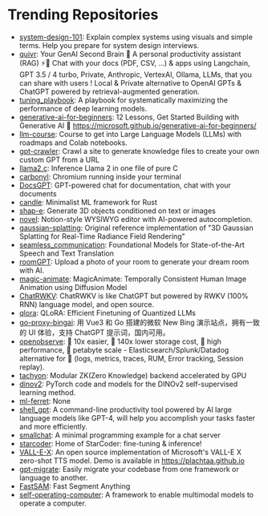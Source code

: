 # Trending Repositories

- [system-design-101](https://github.com/ByteByteGoHq/system-design-101): Explain complex systems using visuals and simple terms. Help you prepare for system design interviews.
- [quivr](https://github.com/StanGirard/quivr): Your GenAI Second Brain 🧠  A personal productivity assistant (RAG) ⚡️🤖 Chat with your docs (PDF, CSV, ...)  & apps using Langchain, GPT 3.5 / 4 turbo, Private, Anthropic, VertexAI, Ollama, LLMs, that you can share with users !  Local & Private alternative to OpenAI GPTs & ChatGPT powered by retrieval-augmented generation.
- [tuning_playbook](https://github.com/google-research/tuning_playbook): A playbook for systematically maximizing the performance of deep learning models.
- [generative-ai-for-beginners](https://github.com/microsoft/generative-ai-for-beginners): 12 Lessons, Get Started Building with Generative AI  🔗 https://microsoft.github.io/generative-ai-for-beginners/
- [llm-course](https://github.com/mlabonne/llm-course): Course to get into Large Language Models (LLMs) with roadmaps and Colab notebooks.
- [gpt-crawler](https://github.com/BuilderIO/gpt-crawler): Crawl a site to generate knowledge files to create your own custom GPT from a URL
- [llama2.c](https://github.com/karpathy/llama2.c): Inference Llama 2 in one file of pure C
- [carbonyl](https://github.com/fathyb/carbonyl): Chromium running inside your terminal
- [DocsGPT](https://github.com/arc53/DocsGPT): GPT-powered chat for documentation, chat with your documents
- [candle](https://github.com/huggingface/candle): Minimalist ML framework for Rust
- [shap-e](https://github.com/openai/shap-e): Generate 3D objects conditioned on text or images
- [novel](https://github.com/steven-tey/novel): Notion-style WYSIWYG editor with AI-powered autocompletion.
- [gaussian-splatting](https://github.com/graphdeco-inria/gaussian-splatting): Original reference implementation of "3D Gaussian Splatting for Real-Time Radiance Field Rendering"
- [seamless_communication](https://github.com/facebookresearch/seamless_communication): Foundational Models for State-of-the-Art Speech and Text Translation
- [roomGPT](https://github.com/Nutlope/roomGPT): Upload a photo of your room to generate your dream room with AI.
- [magic-animate](https://github.com/magic-research/magic-animate): MagicAnimate: Temporally Consistent Human Image Animation using Diffusion Model
- [ChatRWKV](https://github.com/BlinkDL/ChatRWKV): ChatRWKV is like ChatGPT but powered by RWKV (100% RNN) language model, and open source.
- [qlora](https://github.com/artidoro/qlora): QLoRA: Efficient Finetuning of Quantized LLMs
- [go-proxy-bingai](https://github.com/adams549659584/go-proxy-bingai): 用 Vue3 和 Go 搭建的微软 New Bing 演示站点，拥有一致的 UI 体验，支持 ChatGPT 提示词，国内可用。
- [openobserve](https://github.com/openobserve/openobserve): 🚀 10x easier, 🚀 140x lower storage cost, 🚀 high performance,  🚀 petabyte scale - Elasticsearch/Splunk/Datadog alternative for 🚀 (logs, metrics, traces, RUM, Error tracking, Session replay).
- [tachyon](https://github.com/kroma-network/tachyon): Modular ZK(Zero Knowledge) backend accelerated by GPU
- [dinov2](https://github.com/facebookresearch/dinov2): PyTorch code and models for the DINOv2 self-supervised learning method.
- [ml-ferret](https://github.com/apple/ml-ferret): None
- [shell_gpt](https://github.com/TheR1D/shell_gpt): A command-line productivity tool powered by AI large language models like GPT-4, will help you accomplish your tasks faster and more efficiently.
- [smallchat](https://github.com/antirez/smallchat): A minimal programming example for a chat server
- [starcoder](https://github.com/bigcode-project/starcoder): Home of StarCoder: fine-tuning & inference!
- [VALL-E-X](https://github.com/Plachtaa/VALL-E-X): An open source implementation of Microsoft's VALL-E X zero-shot TTS model. Demo is available in https://plachtaa.github.io
- [gpt-migrate](https://github.com/joshpxyne/gpt-migrate): Easily migrate your codebase from one framework or language to another.
- [FastSAM](https://github.com/CASIA-IVA-Lab/FastSAM): Fast Segment Anything
- [self-operating-computer](https://github.com/OthersideAI/self-operating-computer): A framework to enable multimodal models to operate a computer.
